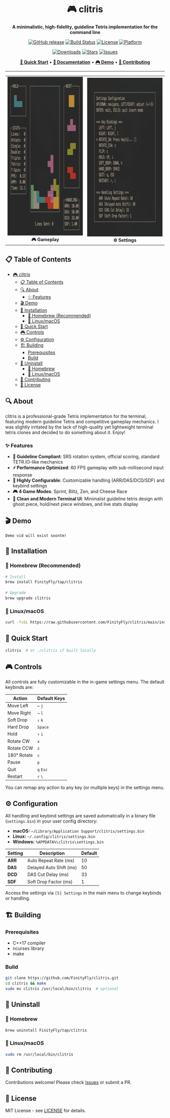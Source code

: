 <div align="center">

# 🎮 clitris

**A minimalistic, high-fidelity, guideline Tetris implementation for the command line**

[![GitHub release](https://img.shields.io/github/v/release/FinityFly/clitris?style=for-the-badge)](https://github.com/FinityFly/clitris/releases)
[![Build Status](https://img.shields.io/github/actions/workflow/status/FinityFly/clitris/release.yaml?style=for-the-badge)](https://github.com/FinityFly/clitris/actions)
[![License](https://img.shields.io/badge/license-MIT-blue.svg?style=for-the-badge)](LICENSE)
[![Platform](https://img.shields.io/badge/platform-macOS%20%7C%20Linux-lightgrey?style=for-the-badge)](https://github.com/FinityFly/clitris)

[![Downloads](https://img.shields.io/github/downloads/FinityFly/clitris/total?style=for-the-badge)](https://github.com/FinityFly/clitris/releases)
[![Stars](https://img.shields.io/github/stars/FinityFly/clitris?style=for-the-badge)](https://github.com/FinityFly/clitris/stargazers)
[![Issues](https://img.shields.io/github/issues/FinityFly/clitris?style=for-the-badge)](https://github.com/FinityFly/clitris/issues)

[**🚀 Quick Start**](#-installation) • [**📖 Documentation**](#-controls) • [**🎮 Demo**](#-demo) • [**🤝 Contributing**](#-contributing)

---

<table width="100%">
  <tr>
    <td width="50%" align="center">
      <img src="assets/thumbnail.png" height="500" alt="clitris gameplay screenshot">
      <br><strong>🎮 Gameplay</strong>
    </td>
    <td width="50%" align="center">
      <img src="assets/settings.png" height="500" alt="clitris settings interface">
      <br><strong>⚙️ Settings</strong>
    </td>
  </tr>
</table>

</div>

## 📋 Table of Contents

- [🎮 clitris](#-clitris)
  - [📋 Table of Contents](#-table-of-contents)
  - [🔍 About](#-about)
    - [✨ Features](#-features)
  - [🎬 Demo](#-demo)
  - [🚀 Installation](#-installation)
    - [🍺 Homebrew (Recommended)](#-homebrew-recommended)
    - [🐧 Linux/macOS](#-linuxmacos)
  - [🎯 Quick Start](#-quick-start)
  - [🎮 Controls](#-controls)
  - [⚙️ Configuration](#️-configuration)
  - [🏗️ Building](#️-building)
    - [Prerequisites](#prerequisites)
    - [Build](#build)
  - [🧹 Uninstall](#-uninstall)
    - [🍺 Homebrew](#-homebrew)
    - [🐧 Linux/macOS](#-linuxmacos-1)
  - [🤝 Contributing](#-contributing)
  - [📄 License](#-license)

## 🔍 About

clitris is a professional-grade Tetris implementation for the terminal, featuring modern guideline Tetris and competitive gameplay mechanics. I was slightly irritated by the lack of high-quality yet lightweight terminal tetris clones and decided to do something about it. Enjoy!

### ✨ Features

- **🎯 Guideline Compliant**: SRS rotation system, official scoring, standard TETR.IO-like mechanics
- **⚡ Performance Optimized**: 60 FPS gameplay with sub-millisecond input response  
- **🔧 Highly Configurable**: Customizable handling (ARR/DAS/DCD/SDF) and keybind settings
- **🎮 4 Game Modes**: Sprint, Blitz, Zen, and Cheese Race
- **🎨 Clean and Modern Terminal UI**: Minimalist guideline tetris design with ghost piece, hold/next piece windows, and live stats display

## 🎬 Demo

```
Demo vid will exist soontm!
```

## 🚀 Installation

### 🍺 Homebrew (Recommended)

```bash
# Install
brew install FinityFly/tap/clitris

# Upgrade
brew upgrade clitris
```

### 🐧 Linux/macOS
```bash
curl -fsSL https://raw.githubusercontent.com/FinityFly/clitris/main/install.sh | bash
```

## 🎯 Quick Start

```bash
clitris  # or ./clitris if built locally
```

## 🎮 Controls

All controls are fully customizable in the in-game settings menu. The default keybinds are:

| Action        | Default Keys         |
|---------------|---------------------|
| Move Left     | `←` `j`             |
| Move Right    | `→` `l`             |
| Soft Drop     | `↓` `k`             |
| Hard Drop     | `Space`             |
| Hold          | `↑` `i`             |
| Rotate CW     | `x`                 |
| Rotate CCW    | `z`                 |
| 180° Rotate   | `c`                 |
| Pause         | `p`                 |
| Quit          | `q` `Esc`           |
| Restart       | `r` `\`            |

You can remap any action to any key (or multiple keys) in the settings menu.

## ⚙️ Configuration

All handling and keybind settings are saved automatically in a binary file (`settings.bin`) in your user config directory:
- **macOS:** `~/Library/Application Support/clitris/settings.bin`
- **Linux:** `~/.config/clitris/settings.bin`
- **Windows:** `%APPDATA%\clitris\settings.bin`

| Setting | Description              | Default |
|---------|--------------------------|---------|
| **ARR** | Auto Repeat Rate (ms)    | 10      |
| **DAS** | Delayed Auto Shift (ms)  | 50      |
| **DCD** | DAS Cut Delay (ms)       | 33      |
| **SDF** | Soft Drop Factor (ms)    | 1       |

Access the settings via `[5] Settings` in the main menu to change keybinds or handling.

## 🏗️ Building

### Prerequisites
- C++17 compiler
- ncurses library  
- make

### Build
```bash
git clone https://github.com/FinityFly/clitris.git
cd clitris && make
sudo mv clitris /usr/local/bin/clitris  # optional
```

## 🧹 Uninstall

### 🍺 Homebrew
```bash
brew uninstall FinityFly/tap/clitris
```

### 🐧 Linux/macOS
```bash
sudo rm /usr/local/bin/clitris
```

## 🤝 Contributing

Contributions welcome! Please check [Issues](https://github.com/FinityFly/clitris/issues) or submit a PR.

## 📄 License

MIT License - see [LICENSE](LICENSE) for details.
